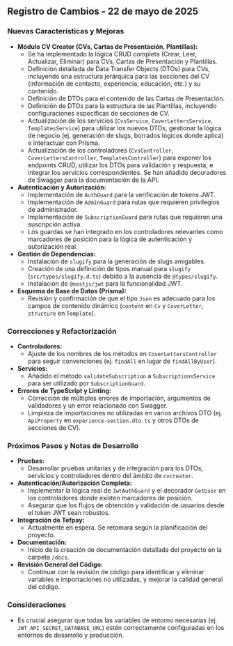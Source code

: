 ## Registro de Cambios - 22 de mayo de 2025

### Nuevas Características y Mejoras

- **Módulo CV Creator (CVs, Cartas de Presentación, Plantillas):**
  - Se ha implementado la lógica CRUD completa (Crear, Leer, Actualizar, Eliminar) para CVs, Cartas de Presentación y Plantillas.
  - Definición detallada de Data Transfer Objects (DTOs) para CVs, incluyendo una estructura jerárquica para las secciones del CV (información de contacto, experiencia, educación, etc.) y su contenido.
  - Definición de DTOs para el contenido de las Cartas de Presentación.
  - Definición de DTOs para la estructura de las Plantillas, incluyendo configuraciones específicas de secciones de CV.
  - Actualización de los servicios (`CvsService`, `CoverLettersService`, `TemplatesService`) para utilizar los nuevos DTOs, gestionar la lógica de negocio (ej. generación de slugs, borrados lógicos donde aplica) e interactuar con Prisma.
  - Actualización de los controladores (`CvsController`, `CoverLettersController`, `TemplatesController`) para exponer los endpoints CRUD, utilizar los DTOs para validación y respuesta, e integrar los servicios correspondientes. Se han añadido decoradores de Swagger para la documentación de la API.
- **Autenticación y Autorización:**
  - Implementación de `AuthGuard` para la verificación de tokens JWT.
  - Implementación de `AdminGuard` para rutas que requieren privilegios de administrador.
  - Implementación de `SubscriptionGuard` para rutas que requieren una suscripción activa.
  - Los guardas se han integrado en los controladores relevantes como marcadores de posición para la lógica de autenticación y autorización real.
- **Gestión de Dependencias:**
  - Instalación de `slugify` para la generación de slugs amigables.
  - Creación de una definición de tipos manual para `slugify` (`src/types/slugify.d.ts`) debido a la ausencia de `@types/slugify`.
  - Instalación de `@nestjs/jwt` para la funcionalidad JWT.
- **Esquema de Base de Datos (Prisma):**
  - Revisión y confirmación de que el tipo `Json` es adecuado para los campos de contenido dinámico (`content` en `Cv` y `CoverLetter`, `structure` en `Template`).

### Correcciones y Refactorización

- **Controladores:**
  - Ajuste de los nombres de los métodos en `CoverLettersController` para seguir convenciones (ej. `findAll` en lugar de `findAllByUser`).
- **Servicios:**
  - Añadido el método `validateSubscription` a `SubscriptionsService` para ser utilizado por `SubscriptionGuard`.
- **Errores de TypeScript y Linting:**
  - Corrección de múltiples errores de importación, argumentos de validadores y un error relacionado con Swagger.
  - Limpieza de importaciones no utilizadas en varios archivos DTO (ej. `ApiProperty` en `experience-section.dto.ts` y otros DTOs de secciones de CV).

### Próximos Pasos y Notas de Desarrollo

- **Pruebas:**
  - Desarrollar pruebas unitarias y de integración para los DTOs, servicios y controladores dentro del ámbito de `cvcreator`.
- **Autenticación/Autorización Completa:**
  - Implementar la lógica real de `JwtAuthGuard` y el decorador `GetUser` en los controladores donde existen marcadores de posición.
  - Asegurar que los flujos de obtención y validación de usuarios desde el token JWT sean robustos.
- **Integración de Tefpay:**
  - Actualmente en espera. Se retomará según la planificación del proyecto.
- **Documentación:**
  - Inicio de la creación de documentación detallada del proyecto en la carpeta `/docs`.
- **Revisión General del Código:**
  - Continuar con la revisión de código para identificar y eliminar variables e importaciones no utilizadas, y mejorar la calidad general del código.

### Consideraciones

- Es crucial asegurar que todas las variables de entorno necesarias (ej. `JWT_API_SECRET`, `DATABASE_URL`) estén correctamente configuradas en los entornos de desarrollo y producción.
